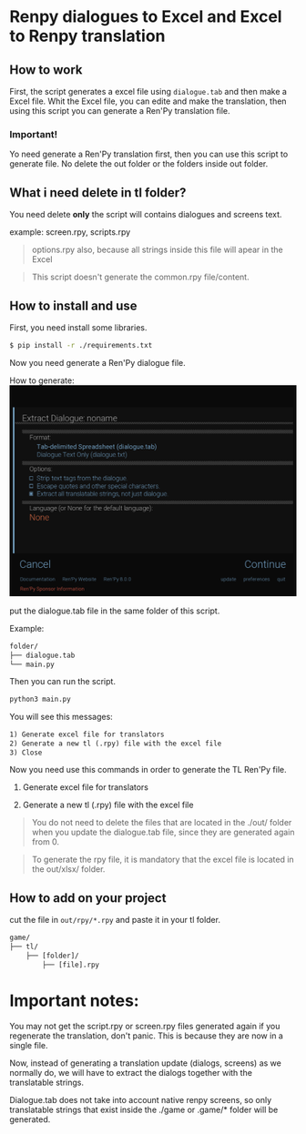 # Renpy dialogues to Excel and Excel to Renpy translation

## How to work

First, the script generates a excel file using `dialogue.tab` and then make a Excel file.
Whit the Excel file, you can edite and make the translation, then using this script you can 
generate a Ren'Py translation file.

### Important!

Yo need generate a Ren'Py translation first, then you can use this script to generate file.
No delete the out folder or the folders inside out folder.

## What i need delete in tl folder?

You need delete **only** the script will contains dialogues and screens text. 

example: screen.rpy, scripts.rpy

> options.rpy also, because all strings inside this file will apear in the Excel

> This script doesn't generate the common.rpy file/content.

## How to install and use

First, you need install some libraries.

```bash
$ pip install -r ./requirements.txt
```
Now you need generate a Ren'Py dialogue file.

How to generate:
![](./screenshots/01.png)

put the dialogue.tab file in the same folder of this script.

Example:
```
folder/
├── dialogue.tab
└── main.py
```
Then you can run the script.

```python
python3 main.py
```

You will see this messages:

```
1) Generate excel file for translators
2) Generate a new tl (.rpy) file with the excel file
3) Close
```

Now you need use this commands in order to generate the TL Ren'Py file.

1) Generate excel file for translators

2) Generate a new tl (.rpy) file with the excel file

> You do not need to delete the files that are located in the ./out/ folder when you update the dialogue.tab file, since they are generated again from 0.

> To generate the rpy file, it is mandatory that the excel file is located in the out/xlsx/ folder.


## How to add on your project

cut the file in `out/rpy/*.rpy` and paste it in your tl folder.
```
game/
├── tl/
    ├── [folder]/
        ├── [file].rpy

```


# Important notes:

You may not get the script.rpy or screen.rpy files generated again if you regenerate the translation, don't panic. This is because they are now in a single file.

Now, instead of generating a translation update (dialogs, screens) as we normally do, we will have to extract the dialogs together with the translatable strings.

Dialogue.tab does not take into account native renpy screens, so only translatable strings that exist inside the ./game or .game/* folder will be generated.
